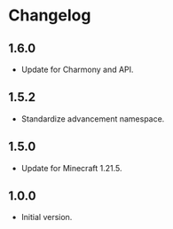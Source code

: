 # Changelog

## 1.6.0

- Update for Charmony and API.

## 1.5.2

- Standardize advancement namespace.

## 1.5.0

- Update for Minecraft 1.21.5.

## 1.0.0

- Initial version.